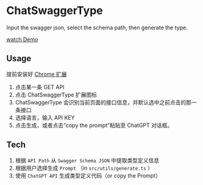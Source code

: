 # ChatSwaggerType

Input the swagger json, select the schema path, then generate the type.

[watch Demo](https://youtu.be/cEcj7AVXi_E)

## Usage

提前安装好 [Chrome 扩展](https://chrome.google.com/webstore/detail/chatswaggertype/lkminimpgnlpggmkanlhiahjafjnllfk)

1. 点击某一条 GET API
2. 点击 ChatSwaggerType 扩展图标
3. ChatSwaggerType 会识别当前页面的接口信息，并默认选中之前点击的那一条接口
4. 选择语言，输入 API KEY
5. 点击生成，或者点击“copy the prompt”粘贴至 ChatGPT 对话框。

## Tech

1. 根据 `API Path` 从 `Swagger Schema JSON` 中提取类型定义信息
2. 根据用户选择生成 `Prompt` （in `src/utils/generate.ts` ）
3. 使用 `ChatGPT API` 生成类型定义代码（or copy the Prompt）
